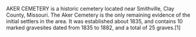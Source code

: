 AKER CEMETERY is a historic cemetery located near Smithville, Clay County, Missouri. The Aker Cemetery is the only remaining evidence of the initial settlers in the area. It was established about 1835, and contains 10 marked gravesites dated from 1835 to 1882, and a total of 25 graves.[1]
